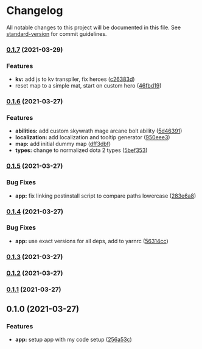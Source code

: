 # Changelog

All notable changes to this project will be documented in this file. See [standard-version](https://github.com/conventional-changelog/standard-version) for commit guidelines.

### [0.1.7](https://github.com/dagerikhl/spellwood/compare/v0.1.6...v0.1.7) (2021-03-29)


### Features

* **kv:** add js to kv transpiler, fix heroes ([c26383d](https://github.com/dagerikhl/spellwood/commit/c26383d2651e1a99e9196ca4f35a19aba7f392b9))
* reset map to a simple mat, start on custom hero ([46fbd19](https://github.com/dagerikhl/spellwood/commit/46fbd19712e47b93ecaee4162b8264b829e5e26b))

### [0.1.6](https://github.com/dagerikhl/spellwood/compare/v0.1.5...v0.1.6) (2021-03-27)


### Features

* **abilities:** add custom skywrath mage arcane bolt ability ([5d46391](https://github.com/dagerikhl/spellwood/commit/5d46391a0532becba0b4d89f44da4898b47a34dd))
* **localization:** add localization and tooltip generator ([950eee3](https://github.com/dagerikhl/spellwood/commit/950eee3d982476b7988f8ee33d7d956a5e11b86f))
* **map:** add initial dummy map ([dff3dbf](https://github.com/dagerikhl/spellwood/commit/dff3dbf430238c3e4a571fce19c7a069ee99911b))
* **types:** change to normalized dota 2 types ([5bef353](https://github.com/dagerikhl/spellwood/commit/5bef35310a40224cb2feefeca2bf49e11fcd004b))

### [0.1.5](https://github.com/dagerikhl/spellwood/compare/v0.1.4...v0.1.5) (2021-03-27)


### Bug Fixes

* **app:** fix linking postinstall script to compare paths lowercase ([283e6a8](https://github.com/dagerikhl/spellwood/commit/283e6a84759c0e7842063dd138323dc59fccad46))

### [0.1.4](https://github.com/dagerikhl/spellwood/compare/v0.1.3...v0.1.4) (2021-03-27)


### Bug Fixes

* **app:** use exact versions for all deps, add to yarnrc ([56314cc](https://github.com/dagerikhl/spellwood/commit/56314cc1cd0dbdbccd827d2720ad22e9feab3053))

### [0.1.3](https://github.com/dagerikhl/spellwood/compare/v0.1.2...v0.1.3) (2021-03-27)

### [0.1.2](https://github.com/dagerikhl/spellwood/compare/v0.1.1...v0.1.2) (2021-03-27)

### [0.1.1](https://github.com/dagerikhl/spellwood/compare/v0.1.0...v0.1.1) (2021-03-27)

## 0.1.0 (2021-03-27)


### Features

* **app:** setup app with my code setup ([256a53c](https://github.com/dagerikhl/spellwood/commit/256a53c849aa9f1629e53e90ed14ffa79e6b907a))
